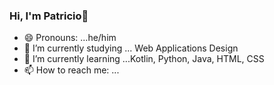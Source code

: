 ### Hi, I'm Patricio👋

- 😄 Pronouns: ...he/him
- 🔭 I’m currently studying ... Web Applications Design
- 🌱 I’m currently learning ...Kotlin, Python, Java, HTML, CSS
- 📫 How to reach me: ...

